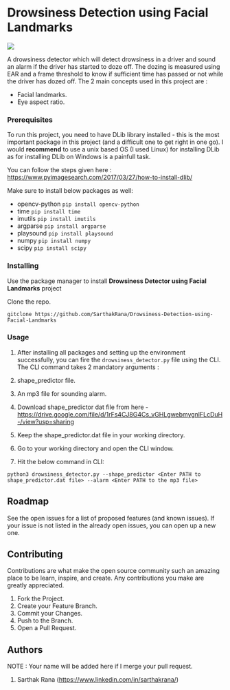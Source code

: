 # Drowsiness Detection using Facial Landmarks

![](https://www.optalert.com/wp-content/uploads/Drowsy-Driver.jpg)

A drowsiness detector which will detect drowsiness in a driver and sound an alarm if the driver has started to doze off. The dozing is measured using EAR and a frame threshold to know if sufficient time has passed or not while the driver has dozed off. The 2 main concepts used in this project are :
- Facial landmarks.
- Eye aspect ratio.

### Prerequisites

To run this project, you need to have DLib library installed - this is the most important package in this project (and a difficult one to get right in one go). I would __recommend__ to use a unix based OS (I used Linux) for installing DLib as for installing DLib on Windows is a painfull task.

You can follow the steps given here : https://www.pyimagesearch.com/2017/03/27/how-to-install-dlib/

Make sure to install below packages as well:

- opencv-python `pip install opencv-python`
- time `pip install time`
- imutils `pip install imutils`
- argparse `pip install argparse`
- playsound `pip install playsound`
- numpy `pip install numpy`
- scipy `pip install scipy `

### Installing

Use the package manager to install __Drowsiness Detector using Facial Landmarks__ project

Clone the repo.
```
gitclone https://github.com/SarthakRana/Drowsiness-Detection-using-Facial-Landmarks
```

### Usage

1. After installing all packages and setting up the environment successfully, you can fire the `drowsiness_detector.py` file using the CLI. The CLI command takes 2 mandatory arguments :

  1. shape_predictor file. 
  2. An mp3 file for sounding alarm.
  
2. Download shape_predictor dat file from here - https://drive.google.com/file/d/1rFs4CJ8G4Cs_vGHLgwebmygnlFLcDuH-/view?usp=sharing
3. Keep the shape_predictor.dat file in your working directory.
4. Go to your working directory and open the CLI window.
5. Hit the below command in CLI:
```
python3 drowsiness_detector.py --shape_predictor <Enter PATH to shape_predictor.dat file> --alarm <Enter PATH to the mp3 file>
```

## Roadmap

See the open issues for a list of proposed features (and known issues).
If your issue is not listed in the already open issues, you can open up a new one.

## Contributing

Contributions are what make the open source community such an amazing place to be learn, inspire, and create. Any contributions you make are greatly appreciated.

  1. Fork the Project.
  2. Create your Feature Branch.
  3. Commit your Changes.
  4. Push to the Branch.
  5. Open a Pull Request.

## Authors

NOTE : Your name will be added here if I merge your pull request.

1. Sarthak Rana (https://www.linkedin.com/in/sarthakrana/)
